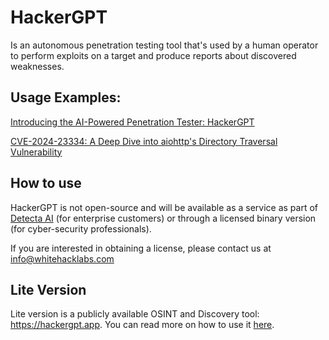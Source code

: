 # HackerGPT

Is an autonomous penetration testing tool that's used by a human operator to perform exploits on a target and produce reports about discovered weaknesses.


## Usage Examples:

[Introducing the AI-Powered Penetration Tester: HackerGPT](https://whitehacklabs.com/blog/ai-powered-penetration-tester-hackergpt/)


[CVE-2024-23334: A Deep Dive into aiohttp's Directory Traversal Vulnerability](https://ethicalhacking.uk/cve-2024-23334-aiohttps-directory-traversal-vulnerability/)

## How to use

HackerGPT is not open-source and will be available as a service as part of [Detecta AI](https://whitehacklabs.com/detecta/) (for enterprise customers) or through a licensed binary version (for cyber-security professionals).

If you are interested in obtaining a license, please contact us at info@whitehacklabs.com

## Lite Version

Lite version is a publicly available OSINT and Discovery tool: https://hackergpt.app. You can read more on how to use it [here](https://hacker-gpt.github.io/lite/).
